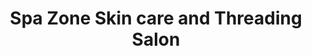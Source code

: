 ---
title: "Spa Zone Skin care and Threading Salon"
url: /long-island-city/spa-zone-skin-care-and-threading-salon/
shop: beauty
---